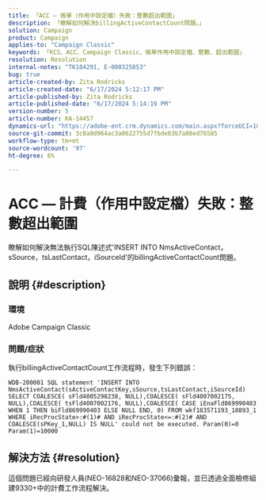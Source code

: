 ```yaml
---
title: 「ACC — 帳單（作用中設定檔）失敗：整數超出範圍」
description: 「瞭解如何解決billingActiveContactCount問題。」
solution: Campaign
product: Campaign
applies-to: "Campaign Classic"
keywords: 「KCS、ACC、Campaign Classic、帳單作用中設定檔、整數、超出範圍」
resolution: Resolution
internal-notes: "TK184291, E-000325853"
bug: true
article-created-by: Zita Rodricks
article-created-date: "6/17/2024 5:12:17 PM"
article-published-by: Zita Rodricks
article-published-date: "6/17/2024 5:14:19 PM"
version-number: 5
article-number: KA-14457
dynamics-url: "https://adobe-ent.crm.dynamics.com/main.aspx?forceUCI=1&pagetype=entityrecord&etn=knowledgearticle&id=881f9bbd-cc2c-ef11-840a-002248084fbb"
source-git-commit: 3c8a0d964ac3a0622755d7fbde63b7a08ed76585
workflow-type: tm+mt
source-wordcount: '97'
ht-degree: 6%

---
```


# ACC — 計費（作用中設定檔）失敗：整數超出範圍


瞭解如何解決無法執行SQL陳述式&#39;INSERT INTO NmsActiveContact，sSource，tsLastContact，iSourceId&#39;的billingActiveContactCount問題。

## 說明 {#description}


### 環境

Adobe Campaign Classic

### 問題/症狀

執行billingActiveContactCount工作流程時，發生下列錯誤：

`WDB-200001 SQL statement 'INSERT INTO NmsActiveContact(sActiveContactKey,sSource,tsLastContact,iSourceId) SELECT COALESCE( sFld4005298238, NULL),COALESCE( sFld4007002175, NULL),COALESCE( tsFld4007002176, NULL),COALESCE( CASE iEnaFld869990403 WHEN 1 THEN biFld869990403 ELSE NULL END, 0) FROM wkf183571193_18893_1 WHERE iRecProcState>:#(1)# AND iRecProcState<=:#(2)# AND COALESCE(sPKey_1,NULL) IS NULL' could not be executed. Param(0)=0 Param(1)=10000`


## 解決方法 {#resolution}


這個問題已經向研發人員(NEO-16828和NEO-37066)彙報，並已透過全面檢修組建9330+中的計費工作流程解決。
